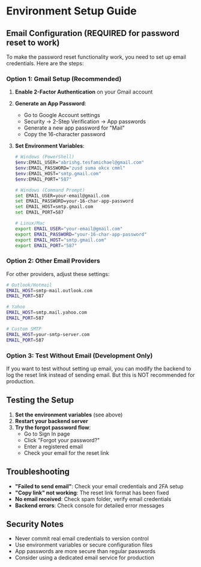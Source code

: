 # Environment Setup Guide

## Email Configuration (REQUIRED for password reset to work)

To make the password reset functionality work, you need to set up email credentials. Here are the steps:

### Option 1: Gmail Setup (Recommended)

1. **Enable 2-Factor Authentication** on your Gmail account
2. **Generate an App Password**:
   - Go to Google Account settings
   - Security → 2-Step Verification → App passwords
   - Generate a new app password for "Mail"
   - Copy the 16-character password

3. **Set Environment Variables**:
   ```bash
   # Windows (PowerShell)
   $env:EMAIL_USER="abrishg.tesfamichael@gmail.com"
   $env:EMAIL_PASSWORD="zusd suma okcx cmml"
   $env:EMAIL_HOST="smtp.gmail.com"
   $env:EMAIL_PORT="587"

   # Windows (Command Prompt)
   set EMAIL_USER=your-email@gmail.com
   set EMAIL_PASSWORD=your-16-char-app-password
   set EMAIL_HOST=smtp.gmail.com
   set EMAIL_PORT=587

   # Linux/Mac
   export EMAIL_USER="your-email@gmail.com"
   export EMAIL_PASSWORD="your-16-char-app-password"
   export EMAIL_HOST="smtp.gmail.com"
   export EMAIL_PORT="587"
   ```

### Option 2: Other Email Providers

For other providers, adjust these settings:
```bash
# Outlook/Hotmail
EMAIL_HOST=smtp-mail.outlook.com
EMAIL_PORT=587

# Yahoo
EMAIL_HOST=smtp.mail.yahoo.com
EMAIL_PORT=587

# Custom SMTP
EMAIL_HOST=your-smtp-server.com
EMAIL_PORT=587
```

### Option 3: Test Without Email (Development Only)

If you want to test without setting up email, you can modify the backend to log the reset link instead of sending email. But this is NOT recommended for production.

## Testing the Setup

1. **Set the environment variables** (see above)
2. **Restart your backend server**
3. **Try the forgot password flow**:
   - Go to Sign In page
   - Click "Forgot your password?"
   - Enter a registered email
   - Check your email for the reset link

## Troubleshooting

- **"Failed to send email"**: Check your email credentials and 2FA setup
- **"Copy link" not working**: The reset link format has been fixed
- **No email received**: Check spam folder, verify email credentials
- **Backend errors**: Check console for detailed error messages

## Security Notes

- Never commit real email credentials to version control
- Use environment variables or secure configuration files
- App passwords are more secure than regular passwords
- Consider using a dedicated email service for production
